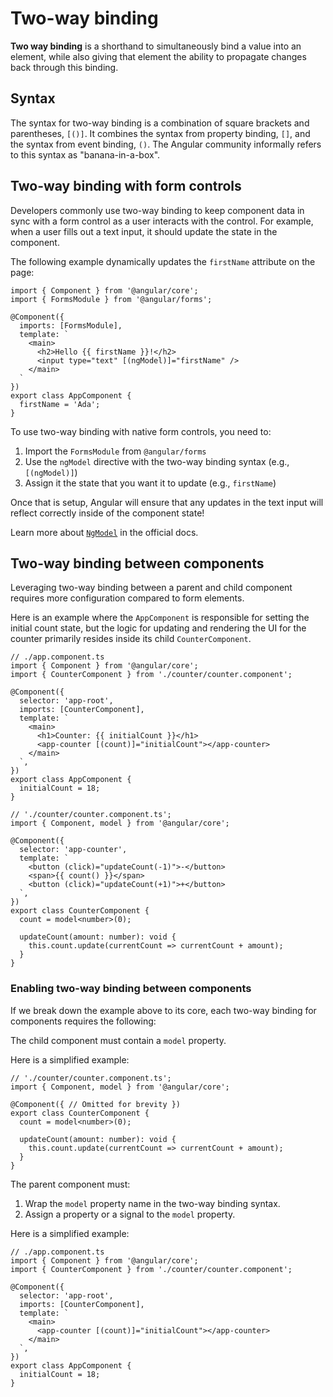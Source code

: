 # Two-way binding

**Two way binding** is a shorthand to simultaneously bind a value into an element, while also giving that element the ability to propagate changes back through this binding.

## Syntax

The syntax for two-way binding is a combination of square brackets and parentheses, `[()]`. It combines the syntax from property binding, `[]`, and the syntax from event binding, `()`. The Angular community informally refers to this syntax as "banana-in-a-box".

## Two-way binding with form controls

Developers commonly use two-way binding to keep component data in sync with a form control as a user interacts with the control. For example, when a user fills out a text input, it should update the state in the component.

The following example dynamically updates the `firstName` attribute on the page:

```angular-ts
import { Component } from '@angular/core';
import { FormsModule } from '@angular/forms';

@Component({
  imports: [FormsModule],
  template: `
    <main>
      <h2>Hello {{ firstName }}!</h2>
      <input type="text" [(ngModel)]="firstName" />
    </main>
  `
})
export class AppComponent {
  firstName = 'Ada';
}
```

To use two-way binding with native form controls, you need to:

1. Import the `FormsModule` from `@angular/forms`
1. Use the `ngModel` directive with the two-way binding syntax (e.g., `[(ngModel)]`)
1. Assign it the state that you want it to update (e.g., `firstName`)

Once that is setup, Angular will ensure that any updates in the text input will reflect correctly inside of the component state!

Learn more about [`NgModel`](guide/directives#displaying-and-updating-properties-with-ngmodel) in the official docs.

## Two-way binding between components

Leveraging two-way binding between a parent and child component requires more configuration compared to form elements.

Here is an example where the `AppComponent` is responsible for setting the initial count state, but the logic for updating and rendering the UI for the counter primarily resides inside its child `CounterComponent`.

```angular-ts
// ./app.component.ts
import { Component } from '@angular/core';
import { CounterComponent } from './counter/counter.component';

@Component({
  selector: 'app-root',
  imports: [CounterComponent],
  template: `
    <main>
      <h1>Counter: {{ initialCount }}</h1>
      <app-counter [(count)]="initialCount"></app-counter>
    </main>
  `,
})
export class AppComponent {
  initialCount = 18;
}
```

```angular-ts
// './counter/counter.component.ts';
import { Component, model } from '@angular/core';

@Component({
  selector: 'app-counter',
  template: `
    <button (click)="updateCount(-1)">-</button>
    <span>{{ count() }}</span>
    <button (click)="updateCount(+1)">+</button>
  `,
})
export class CounterComponent {
  count = model<number>(0);

  updateCount(amount: number): void {
    this.count.update(currentCount => currentCount + amount);
  }
}
```

### Enabling two-way binding between components

If we break down the example above to its core, each two-way binding for components requires the following:

The child component must contain a `model` property.

Here is a simplified example:

```angular-ts
// './counter/counter.component.ts';
import { Component, model } from '@angular/core';

@Component({ // Omitted for brevity })
export class CounterComponent {
  count = model<number>(0);

  updateCount(amount: number): void {
    this.count.update(currentCount => currentCount + amount);
  }
}
```

The parent component must:

1. Wrap the `model` property name in the two-way binding syntax.
1. Assign a property or a signal to the `model` property.

Here is a simplified example:

```angular-ts
// ./app.component.ts
import { Component } from '@angular/core';
import { CounterComponent } from './counter/counter.component';

@Component({
  selector: 'app-root',
  imports: [CounterComponent],
  template: `
    <main>
      <app-counter [(count)]="initialCount"></app-counter>
    </main>
  `,
})
export class AppComponent {
  initialCount = 18;
}
```
